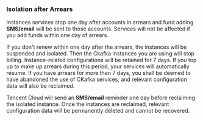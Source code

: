### Isolation after Arrears

Instances services stop one day after accounts in arrears and fund adding **SMS/email** will be sent to those accounts. Services will not be affected if you add funds within one day of arrears.

If you don't renew within one day after the arrears, the instances will be suspended and isolated. Then the Ckafka instances you are using will stop billing. Instance-related configurations will be retained for 7 days. If you top up to make up arrears during this period, your services will automatically resume. If you have arrears for more than 7 days, you shall be deemed to have abandoned the use of CKafka services, and relevant configuration data will also be reclaimed.

Tencent Cloud will send an **SMS/email** reminder one day before reclaiming the isolated instance. Once the instances are reclaimed, relevant configuration data will be permanently deleted and cannot be recovered.
